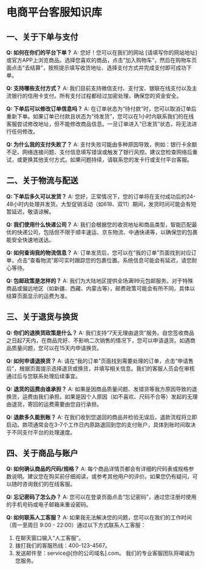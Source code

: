 # 电商平台客服知识库

## 一、关于下单与支付

**Q: 如何在你们的平台下单？**
A: 您好！您可以在我们的网站 [请填写你的网站地址] 或官方APP上浏览商品。选择您喜欢的商品，点击“加入购物车”，然后在购物车页面点击“去结算”，按照提示填写收货地址、选择支付方式并完成支付即可成功下单。

**Q: 支持哪些支付方式？**
A: 我们目前支持微信支付、支付宝、银联在线支付以及主流银行的信用卡支付。所有支付过程都经过加密处理，确保您的资金安全。

**Q: 下单后可以修改订单信息吗？**
A: 在订单状态为“待付款”时，您可以取消订单后重新下单。如果订单已付款且状态为“待发货”，您可以在1小时内联系我们的在线客服尝试修改地址，但不能修改商品信息。一旦订单进入“已发货”状态，将无法进行任何修改。

**Q: 为什么我的支付失败了？**
A: 支付失败可能由多种原因导致，例如：银行卡余额不足、网络连接问题、支付信息填写错误或触发了银行风控。建议您检查网络后重试，或更换其他支付方式。如果问题持续，请联系您的发卡行或支付平台客服。

## 二、关于物流与配送

**Q: 下单后多久可以发货？**
A: 您好，正常情况下，您的订单将在支付成功后的24-48小时内处理并发货。大型促销活动（如618、双11）期间，发货时间可能会有短暂延迟，敬请谅解。

**Q: 我们使用什么快递公司？**
A: 我们会根据您的收货地址和商品类型，智能匹配最优的快递公司，包括但不限于顺丰速运、京东物流、中通快递等，以确保您的包裹能安全快速地送达。

**Q: 如何查询我的物流信息？**
A: 订单发货后，您可以在“我的订单”页面找到对应订单，点击“查看物流”即可实时跟踪您的包裹位置。系统信息可能会有延迟，请您耐心等待。

**Q: 包邮政策是怎样的？**
A: 我们为大陆地区提供全场满99元包邮服务。对于特殊商品或偏远地区（如新疆、西藏、内蒙古等），邮费政策可能会有所不同，具体以结算页面显示的运费为准。

## 三、关于退货与换货

**Q: 你们的退换货政策是什么？**
A: 我们支持“7天无理由退货”服务。自您签收商品之日起7天内，在商品完好、不影响二次销售的情况下，您可以申请退货。如遇商品质量问题，您可以在15天内申请换货。

**Q: 如何申请退换货？**
A: 请在“我的订单”页面找到需要处理的订单，点击“申请售后”，根据页面提示选择退货或换货，并填写相关信息。我们的客服人员会在审核通过后与您联系处理后续事宜。

**Q: 退货的运费由谁承担？**
A: 如果是因商品质量问题、发错货等我方原因导致的退换货，运费由我们承担。如果是因个人原因（如不喜欢、尺码不合等）发起的无理由退货，寄回的运费需要由您自行承担。

**Q: 退款多久能到账？**
A: 在我们收到您退回的商品并检验无误后，退款流程将立即启动。款项通常会在3-7个工作日内原路退回到您的支付账户，具体到账时间取决于不同支付平台的处理速度。

## 四、关于商品与账户

**Q: 如何确认商品的尺码/规格？**
A: 每个商品详情页都会有详细的尺码表或规格参数说明。建议您在购买前仔细阅读，或参考其他用户的评价。如果您仍有疑问，可以随时咨询我们的在线客服。

**Q: 忘记密码了怎么办？**
A: 您可以在登录页面点击“忘记密码”，通过您注册时使用的手机号码或电子邮箱来重设密码。

**Q: 如何联系人工客服？**
A: 如果我无法解决您的问题，您可以在我们的工作时间（周一至周日 9:00 - 22:00）通过以下方式联系人工客服：
1.  在聊天窗口输入“人工客服”。
2.  拨打我们的客服热线：400-123-4567。
3.  发送邮件至：service@[你的公司域名].com。
我们的专业客服团队将竭诚为您服务。